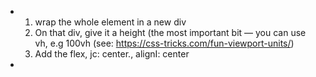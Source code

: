 - 1. wrap the whole element in a new div
  2. On that div, give it a height (the most important bit — you can use vh, e.g 100vh (see: https://css-tricks.com/fun-viewport-units/)
  3. Add the flex, jc: center., alignI: center
-